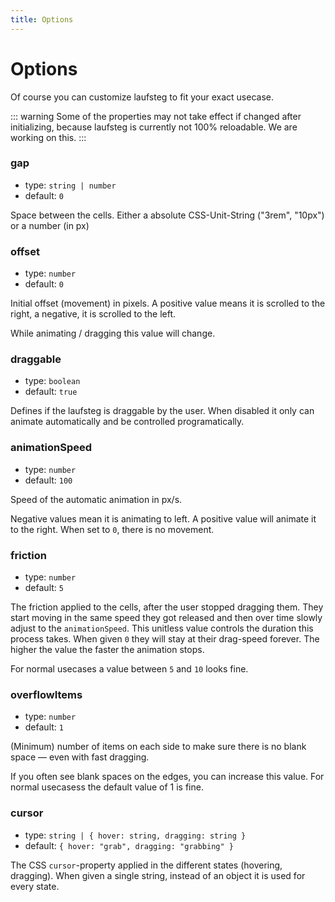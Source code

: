 ```yaml
---
title: Options
---
```


# Options

Of course you can customize laufsteg to fit your exact usecase.

::: warning
Some of the properties may not take effect if changed after initializing, because laufsteg is currently not 100% reloadable. We are working on this.
:::

### gap
- type: `string | number`
- default: `0`

Space between the cells. Either a absolute CSS-Unit-String ("3rem", "10px") or a number (in px)

### offset

- type: `number`
- default: `0`

Initial offset (movement) in pixels. A positive value means it is scrolled to the right, a negative, it is scrolled to the left.

While animating / dragging this value will change.

### draggable

- type: `boolean`
- default: `true`

Defines if the laufsteg is draggable by the user. When disabled it only can animate automatically and be controlled programatically.

### animationSpeed

- type: `number`
- default: `100`

Speed of the automatic animation in px/s.

Negative values mean it is animating to left. A positive value will animate it to the right. When set to `0`, there is no movement.

### friction

- type: `number`
- default: `5`

The friction applied to the cells, after the user stopped dragging them. They start moving in the same speed they got released and then over time slowly adjust to the `animationSpeed`.
This unitless value controls the duration this process takes. When given `0` they will stay at their drag-speed forever. The higher the value the faster the animation stops.

For normal usecases a value between `5` and `10` looks fine.

### overflowItems

- type: `number`
- default: `1`

(Minimum) number of items on each side to make sure there is no blank space — even with fast dragging.

If you often see blank spaces on the edges, you can increase this value. For normal usecasess the default value of 1 is fine.

### cursor

- type: `string | { hover: string, dragging: string }`
- default: `{ hover: "grab", dragging: "grabbing" }`

The CSS `cursor`-property applied in the different states (hovering, dragging). When given a single string, instead of an object it is used for every state.
